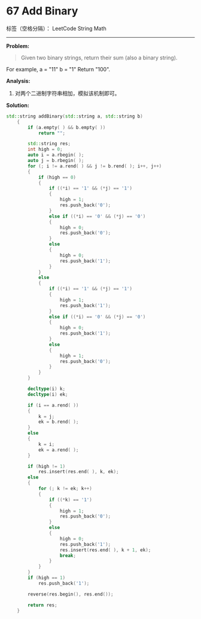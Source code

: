 ﻿# 67 Add Binary

标签（空格分隔）： LeetCode String Math

---

**Problem:**
>   Given two binary strings, return their sum (also a binary string).
>
For example,
a = "11"
b = "1"
Return "100".

**Analysis:**

 1. 对两个二进制字符串相加，模拟该机制即可。
 
**Solution:**
```cpp
std::string addBinary(std::string a, std::string b)
	{
		if (a.empty( ) && b.empty( ))
			return "";

		std::string res;
		int high = 0;
		auto i = a.rbegin( );
		auto j = b.rbegin( );
		for (; i != a.rend( ) && j != b.rend( ); i++, j++)
		{
			if (high == 0)
			{
				if ((*i) == '1' && (*j) == '1')
				{
					high = 1;
					res.push_back('0');
				}
				else if ((*i) == '0' && (*j) == '0')
				{
					high = 0;
					res.push_back('0');
				}
				else
				{
					high = 0;
					res.push_back('1');
				}
			}
			else
			{
				if ((*i) == '1' && (*j) == '1')
				{
					high = 1;
					res.push_back('1');
				}
				else if ((*i) == '0' && (*j) == '0')
				{
					high = 0;
					res.push_back('1');
				}
				else
				{
					high = 1;
					res.push_back('0');
				}
			}
		}

		decltype(i) k;
		decltype(i) ek;

		if (i == a.rend( ))
		{
			k = j;
			ek = b.rend( );
		}
		else
		{
			k = i;
			ek = a.rend( );
		}

		if (high != 1)
			res.insert(res.end( ), k, ek);
		else
		{
			for (; k != ek; k++)
			{
				if ((*k) == '1')
				{
					high = 1;
					res.push_back('0');
				}
				else
				{
					high = 0;
					res.push_back('1');
					res.insert(res.end( ), k + 1, ek);
					break;
				}
			}
		}
		if (high == 1)
			res.push_back('1');

		reverse(res.begin(), res.end());

		return res;
	}
```


